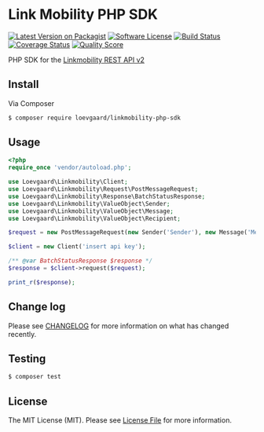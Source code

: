 # Link Mobility PHP SDK

[![Latest Version on Packagist][ico-version]][link-packagist]
[![Software License][ico-license]](LICENSE.md)
[![Build Status][ico-travis]][link-travis]
[![Coverage Status][ico-scrutinizer]][link-scrutinizer]
[![Quality Score][ico-code-quality]][link-code-quality]

PHP SDK for the [Linkmobility REST API v2](https://linkmobility.atlassian.net/wiki/spaces/COOL/pages/26017821/LINK+Mobility+DK+Rest+API+v2)

## Install

Via Composer

``` bash
$ composer require loevgaard/linkmobility-php-sdk
```

## Usage

```php
<?php
require_once 'vendor/autoload.php';

use Loevgaard\Linkmobility\Client;
use Loevgaard\Linkmobility\Request\PostMessageRequest;
use Loevgaard\Linkmobility\Response\BatchStatusResponse;
use Loevgaard\Linkmobility\ValueObject\Sender;
use Loevgaard\Linkmobility\ValueObject\Message;
use Loevgaard\Linkmobility\ValueObject\Recipient;

$request = new PostMessageRequest(new Sender('Sender'), new Message('Message'), [new Recipient('+4511223344')]);

$client = new Client('insert api key');

/** @var BatchStatusResponse $response */
$response = $client->request($request);

print_r($response);
```

## Change log

Please see [CHANGELOG](CHANGELOG.md) for more information on what has changed recently.

## Testing

``` bash
$ composer test
```

## License

The MIT License (MIT). Please see [License File](LICENSE.md) for more information.

[ico-version]: https://img.shields.io/packagist/v/loevgaard/linkmobility-php-sdk.svg?style=flat-square
[ico-license]: https://img.shields.io/badge/license-MIT-brightgreen.svg?style=flat-square
[ico-travis]: https://img.shields.io/travis/loevgaard/linkmobility-php-sdk/master.svg?style=flat-square
[ico-scrutinizer]: https://img.shields.io/scrutinizer/coverage/g/loevgaard/linkmobility-php-sdk.svg?style=flat-square
[ico-code-quality]: https://img.shields.io/scrutinizer/g/loevgaard/linkmobility-php-sdk.svg?style=flat-square

[link-packagist]: https://packagist.org/packages/loevgaard/linkmobility-php-sdk
[link-travis]: https://travis-ci.org/loevgaard/linkmobility-php-sdk
[link-scrutinizer]: https://scrutinizer-ci.com/g/loevgaard/linkmobility-php-sdk/code-structure
[link-code-quality]: https://scrutinizer-ci.com/g/loevgaard/linkmobility-php-sdk
[link-author]: https://github.com/loevgaard
